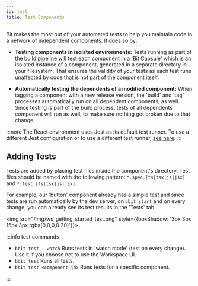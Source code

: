 ```yaml
---
id: test
title: Test Components
---
```


Bit makes the most out of your automated tests to help you maintain code in a network of independent components. It does so by:

- **Testing components in isolated environments:**
  Tests running as part of the build pipeline will test each component in a 'Bit Capsule' which is
  an isolated instance of a component, generated in a separate directory in your filesystem.
  That ensures the validity of your tests as each test runs unaffected by code that is not part of the component itself.

- **Automatically testing the dependents of a modified component:**
  When tagging a component with a new release version, the 'build' and 'tag' processes automatically run on all dependent components, as well.
  Since testing is part of the build process, tests of all dependents component will run as well, to make sure nothing got broken due to that change.

:::note
The React environment uses Jest as its default test runner. To use a different Jest configuration or to use a different test runner, [see here](/docs/react/overview).
:::

## Adding Tests

Tests are added by placing test files inside the component's directory. Test files should be named with the following pattern: `*.spec.[ts|tsx|js|jsx]` and `*.test.[ts|tsx|js|jsx]`.

For example, our 'button' component already has a simple test and since tests are run automatically by the dev server, on `bbit start` and
on every change, you can already see its test results in the 'Tests' tab.

<img src="/img/ws_getting_started_test.png" style={{boxShadow: '3px 3px 15px 3px rgba(0,0,0,0.20)'}}></img>

:::info test commands

- `bbit test --watch`
  Runs tests in 'watch mode' (test on every change). Use it if you choose not to use the Workspace UI.
- `bbit test`
  Runs all tests.
- `bbit test <component-id>`
  Runs tests for a specific component.

:::
